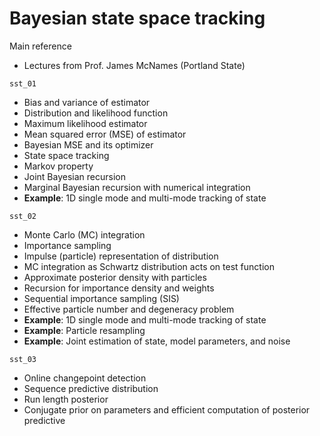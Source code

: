 # Bayesian state space tracking

Main reference
* Lectures from Prof. James McNames (Portland State)

`sst_01`
* Bias and variance of estimator
* Distribution and likelihood function
* Maximum likelihood estimator
* Mean squared error (MSE) of estimator
* Bayesian MSE and its optimizer
* State space tracking
* Markov property
* Joint Bayesian recursion
* Marginal Bayesian recursion with numerical integration
* **Example**: 1D single mode and multi-mode tracking of state

`sst_02`
* Monte Carlo (MC) integration
* Importance sampling
* Impulse (particle) representation of distribution
* MC integration as Schwartz distribution acts on test function
* Approximate posterior density with particles
* Recursion for importance density and weights
* Sequential importance sampling (SIS)
* Effective particle number and degeneracy problem
* **Example**: 1D single mode and multi-mode tracking of state
* **Example**: Particle resampling
* **Example**: Joint estimation of state, model parameters, and noise

`sst_03`
* Online changepoint detection
* Sequence predictive distribution
* Run length posterior
* Conjugate prior on parameters and efficient computation of posterior predictive

